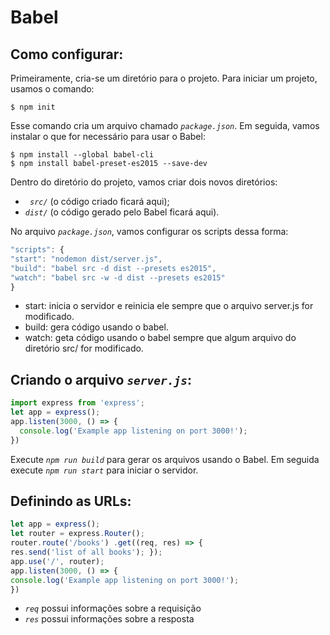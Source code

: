 # Babel

## Como configurar:

Primeiramente, cria-se um diretório para o projeto. Para iniciar um projeto, usamos o comando:

```
$ npm init
```

Esse comando cria um arquivo chamado *```package.json```*. Em seguida, vamos instalar o que for necessário para usar o Babel:

```
$ npm install --global babel-cli
$ npm install babel-preset-es2015 --save-dev
```
Dentro do diretório do projeto, vamos criar dois novos diretórios:

- *``` src/```* (o código criado ficará aqui);
- *```dist/```* (o código gerado pelo Babel ficará aqui).
  
No arquivo *```package.json```*, vamos configurar os scripts dessa forma:

```javaScript
"scripts": {
"start": "nodemon dist/server.js",
"build": "babel src -d dist --presets es2015",
"watch": "babel src -w -d dist --presets es2015"
}
```
- start: inicia o servidor e reinicia ele sempre que o arquivo server.js for modificado.
- build: gera código usando o babel.
- watch: geta código usando o babel sempre que algum arquivo do diretório src/ for modificado.

## Criando o arquivo *```server.js```*:

```javaScript
import express from 'express';
let app = express();
app.listen(3000, () => {
  console.log('Example app listening on port 3000!');
})
```
Execute *```npm run build```* para gerar os arquivos usando o Babel. Em seguida execute *```npm run start```* para iniciar o servidor.

## Definindo as URLs:

```javaScript
let app = express();
let router = express.Router();
router.route('/books') .get((req, res) => {
res.send('list of all books'); });
app.use('/', router);
app.listen(3000, () => {
console.log('Example app listening on port 3000!');
})
```
- *```req```* possui informações sobre a requisição 
- *```res```* possui informações sobre a resposta



